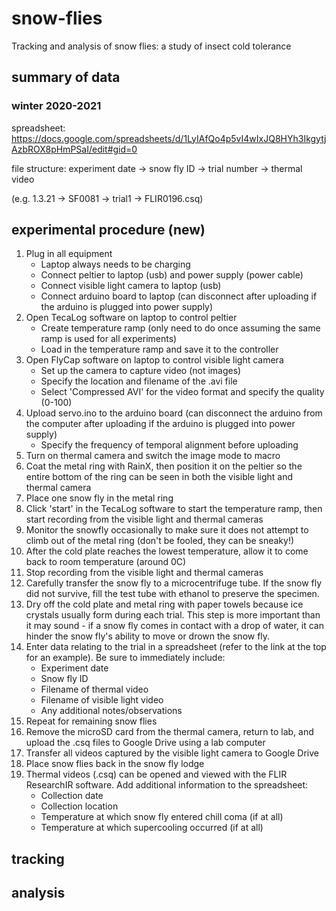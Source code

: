 # snow-flies
Tracking and analysis of snow flies: a study of insect cold tolerance

## summary of data 
### winter 2020-2021
spreadsheet: https://docs.google.com/spreadsheets/d/1LyIAfQo4p5vI4wIxJQ8HYh3IkgytjAzbROX8pHmPSaI/edit#gid=0

file structure: experiment date -> snow fly ID -> trial number -> thermal video

(e.g. 1.3.21 -> SF0081 -> trial1 -> FLIR0196.csq) 

## experimental procedure (new)

1. Plug in all equipment 
   * Laptop always needs to be charging
   * Connect peltier to laptop (usb) and power supply (power cable)
   * Connect visible light camera to laptop (usb)
   * Connect arduino board to laptop (can disconnect after uploading if the arduino is plugged into power supply)
2. Open TecaLog software on laptop to control peltier
   * Create temperature ramp (only need to do once assuming the same ramp is used for all experiments)
   * Load in the temperature ramp and save it to the controller
3. Open FlyCap software on laptop to control visible light camera
   * Set up the camera to capture video (not images)
   * Specify the location and filename of the .avi file
   * Select 'Compressed AVI' for the video format and specify the quality (0-100)
4. Upload servo.ino to the arduino board (can disconnect the arduino from the computer after uploading if the arduino is plugged into power supply)
   * Specify the frequency of temporal alignment before uploading
5. Turn on thermal camera and switch the image mode to macro
6. Coat the metal ring with RainX, then position it on the peltier so the entire bottom of the ring can be seen in both the visible light and thermal camera
7. Place one snow fly in the metal ring 
8. Click 'start' in the TecaLog software to start the temperature ramp, then start recording from the visible light and thermal cameras
9. Monitor the snowfly occasionally to make sure it does not attempt to climb out of the metal ring (don't be fooled, they can be sneaky!)
10. After the cold plate reaches the lowest temperature, allow it to come back to room temperature (around 0C)
11. Stop recording from the visible light and thermal cameras
12. Carefully transfer the snow fly to a microcentrifuge tube. If the snow fly did not survive, fill the test tube with ethanol to preserve the specimen.
13. Dry off the cold plate and metal ring with paper towels because ice crystals usually form during each trial. This step is more important than it may sound - if a snow fly comes in contact with a drop of water, it can hinder the snow fly's ability to move or drown the snow fly. 
14. Enter data relating to the trial in a spreadsheet (refer to the link at the top for an example). Be sure to immediately include: 
    * Experiment date
    * Snow fly ID
    * Filename of thermal video
    * Filename of visible light video
    * Any additional notes/observations
15. Repeat for remaining snow flies
16. Remove the microSD card from the thermal camera, return to lab, and upload the .csq files to Google Drive using a lab computer
17. Transfer all videos captured by the visible light camera to Google Drive
18. Place snow flies back in the snow fly lodge 
19. Thermal videos (.csq) can be opened and viewed with the FLIR ResearchIR software. Add additional information to the spreadsheet: 
    * Collection date
    * Collection location
    * Temperature at which snow fly entered chill coma (if at all)
    * Temperature at which supercooling occurred (if at all)

## tracking 

## analysis

